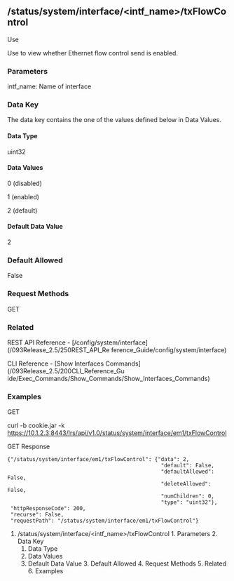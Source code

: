 ## /status/system/interface/<intf_name>/txFlowControl

Use

Use to view whether Ethernet flow control send is enabled.

### Parameters

intf_name: Name of interface

### Data Key

The data key contains the one of the values defined below in Data Values.

#### Data Type

uint32

#### Data Values

0 (disabled)

1 (enabled)

2 (default)

#### Default Data Value

2

### Default Allowed

False

### Request Methods

GET

### Related

REST API Reference - [/config/system/interface](/093Release_2.5/250REST_API_Re
ference_Guide/config/system/interface)

CLI Reference - [Show Interfaces Commands](/093Release_2.5/200CLI_Reference_Gu
ide/Exec_Commands/Show_Commands/Show_Interfaces_Commands)

### Examples

GET

curl -b cookie.jar -k
https://10.1.2.3:8443/lrs/api/v1.0/status/system/interface/em1/txFlowControl

GET Response

    
    
    {"/status/system/interface/em1/txFlowControl": {"data": 2,
                                                     "default": False,
                                                     "defaultAllowed": False,
                                                     "deleteAllowed": False,
                                                     "numChildren": 0,
                                                     "type": "uint32"},
     "httpResponseCode": 200,
     "recurse": False,
     "requestPath": "/status/system/interface/em1/txFlowControl"}
    

  1. /status/system/interface/<intf_name>/txFlowControl
    1. Parameters
    2. Data Key
      1. Data Type
      2. Data Values
      3. Default Data Value
    3. Default Allowed
    4. Request Methods
    5. Related
    6. Examples


